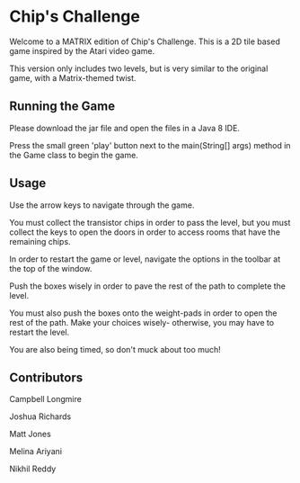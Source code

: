 # Chip's Challenge

Welcome to a MATRIX edition of Chip's Challenge. This is a 2D tile based game inspired by the Atari video game. 

This version only includes two levels, but is very similar to the original game, with a Matrix-themed twist.

## Running the Game

Please download the jar file and open the files in a Java 8 IDE.


Press the small green 'play' button next to the main(String[] args) method in the Game class to begin the game.

## Usage

Use the arrow keys to navigate through the game. 

You must collect the transistor chips in order to pass the level, but you must collect the keys to open the doors in order to access rooms that have the remaining chips.

In order to restart the game or level, navigate the options in the toolbar at the top of the window.

Push the boxes wisely in order to pave the rest of the path to complete the level. 

You must also push the boxes onto the weight-pads in order to open the rest of the path. Make your choices wisely- otherwise, you may have to restart the level.

You are also being timed, so don't muck about too much!
 
## Contributors

Campbell Longmire

Joshua Richards

Matt Jones

Melina Ariyani

Nikhil Reddy
